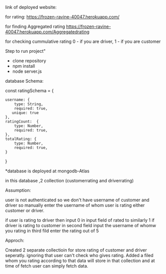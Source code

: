 link of deployed website:

for rating:
https://frozen-ravine-40047.herokuapp.com/

for finding Aggregated rating
https://frozen-ravine-40047.herokuapp.com/Aggregatedrating



for checking cummulative rating 
0 - if you are driver,
1 - if you are customer



Step to run project"
  - clone repository
  - npm install
  - node server.js
  
  
database Schema:


const ratingSchema = {

    username: {
        type: String,
        required: true,
       unique: true
    },
    ratingCount:  {
        type: Number,
        required: true,
    },
    totalRating: {
        type: Number,
        required: true,
    }
      
}

*database is deployed at mongodb-Atlas

in this database ,2 collection (customerrating and driverrating)

Assumption:

user is not authenticated so we don't have username of customer and  driver
so manually enter the username of whom user is rating either customer or driver.

if user is rating to driver then input 0 in input field of rated to similarly 1 if driver is rating to customer
in second field input the username of whomw you rating
in third fild enter the rating out of 5


Approch:

Created 2 separate collectioin for store rating of customer and driver seperatly.
ignoring that user can't check who gives rating. Added a filed whom you rating according to that data will store in that collection and at time of fetch user can simply fetch data.



